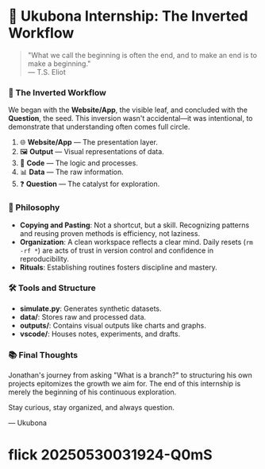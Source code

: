 # 🌱 Ukubona Internship: The Inverted Workflow

> "What we call the beginning is often the end, and to make an end is to make a beginning."  
> — T.S. Eliot

### 🔁 The Inverted Workflow

We began with the **Website/App**, the visible leaf, and concluded with the **Question**, the seed. This inversion wasn't accidental—it was intentional, to demonstrate that understanding often comes full circle.

1. 🌐 **Website/App** — The presentation layer.
2. 🖼️ **Output** — Visual representations of data.
3. 🧾 **Code** — The logic and processes.
4. 📊 **Data** — The raw information.
5. ❓ **Question** — The catalyst for exploration.

### 🧠 Philosophy

- **Copying and Pasting**: Not a shortcut, but a skill. Recognizing patterns and reusing proven methods is efficiency, not laziness.
- **Organization**: A clean workspace reflects a clear mind. Daily resets (`rm -rf *`) are acts of trust in version control and confidence in reproducibility.
- **Rituals**: Establishing routines fosters discipline and mastery.

### 🛠️ Tools and Structure

- **simulate.py**: Generates synthetic datasets.
- **data/**: Stores raw and processed data.
- **outputs/**: Contains visual outputs like charts and graphs.
- **vscode/**: Houses notes, experiments, and drafts.

### 📚 Final Thoughts

Jonathan's journey from asking "What is a branch?" to structuring his own projects epitomizes the growth we aim for. The end of this internship is merely the beginning of his continuous exploration.

Stay curious, stay organized, and always question.

— Ukubona
# flick 20250530031924-Q0mS
